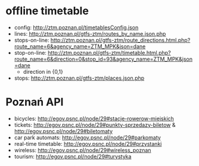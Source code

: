 # offline timetable

* config: http://ztm.poznan.pl/timetablesConfig.json
* lines: http://ztm.poznan.pl/gtfs-ztm/routes_by_name.json.php
* stops-on-line: http://ztm.poznan.pl/gtfs-ztm/route_directions.html.php?route_name=6&agency_name=ZTM_MPK&json=dane
* stop-on-line: http://ztm.poznan.pl/gtfs-ztm/timetable.html.php?route_name=6&direction=0&stop_id=93&agency_name=ZTM_MPK&json=dane
    * direction in {0,1}
* stops: http://ztm.poznan.pl/gtfs-ztm/places.json.php

# Poznań API

* bicycles: http://egov.psnc.pl/node/29#stacje-rowerow-miejskich
* tickets: http://egov.psnc.pl/node/29#punkty-sprzedazy-biletow & http://egov.psnc.pl/node/29#biletomaty
* car park automats: http://egov.psnc.pl/node/29#parkomaty
* real-time timetable: http://egov.psnc.pl/node/29#przystanki
* wireless: http://egov.psnc.pl/node/29#wireless_poznan
* tourism: http://egov.psnc.pl/node/29#turystyka

